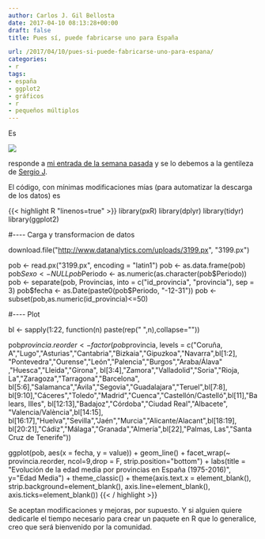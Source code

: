 ```yaml
---
author: Carlos J. Gil Bellosta
date: 2017-04-10 08:13:28+00:00
draft: false
title: Pues sí, puede fabricarse uno para España

url: /2017/04/10/pues-si-puede-fabricarse-uno-para-espana/
categories:
- r
tags:
- españa
- ggplot2
- gráficos
- r
- pequeños múltiplos
---
```


Es

![](/wp-uploads/2017/04/ggplot_spain_format.png)

responde a [mi entrada de la semana pasada](https://www.datanalytics.com/2017/04/07/podria-fabricarse-uno-para-espana/) y se lo debemos a la gentileza de [Sergio J](https://twitter.com/sergiojsj).

El código, con mínimas modificaciones mías (para automatizar la descarga de los datos) es

{{< highlight R "linenos=true" >}}
library(pxR)
library(dplyr)
library(tidyr)
library(ggplot2)

#---- Carga y transformacion de datos

download.file("http://www.datanalytics.com/uploads/3199.px", "3199.px")

pob <- read.px("3199.px", encoding = "latin1")
pob <- as.data.frame(pob)
pob$Sexo <- NULL
pob$Periodo <- as.numeric(as.character(pob$Periodo))
pob <- separate(pob, Provincias, into = c("id_provincia", "provincia"), sep = 3)
pob$fecha <- as.Date(paste0(pob$Periodo, "-12-31"))
pob <- subset(pob,as.numeric(id_provincia)<=50)

#---- Plot

bl <- sapply(1:22, function(n) paste(rep(" ",n),collapse=""))

pob$provincia.reorder <- factor(
    pob$provincia,
    levels = c("Coruña, A","Lugo","Asturias","Cantabria","Bizkaia","Gipuzkoa","Navarra",bl[1:2],
  "Pontevedra","Ourense","León","Palencia","Burgos","Araba/Álava" ,"Huesca","Lleida","Girona",
  bl[3:4],"Zamora","Valladolid","Soria","Rioja, La","Zaragoza","Tarragona","Barcelona",
  bl[5:6],"Salamanca","Ávila","Segovia","Guadalajara","Teruel",bl[7:8],
  bl[9:10],"Cáceres","Toledo","Madrid","Cuenca","Castellón/Castelló",bl[11],"Balears, Illes",
  bl[12:13],"Badajoz","Córdoba","Ciudad Real","Albacete", "Valencia/València",bl[14:15],
  bl[16:17],"Huelva","Sevilla","Jaén","Murcia","Alicante/Alacant",bl[18:19],
  bl[20:21],"Cádiz","Málaga","Granada","Almería",bl[22],"Palmas, Las","Santa Cruz de Tenerife"))

ggplot(pob, aes(x = fecha, y = value)) +
  geom_line() + facet_wrap(~ provincia.reorder,
    ncol=9,drop = F, strip.position="bottom") +
  labs(title = "Evolución de la edad media por provincias en España (1975-2016)", y="Edad Media") +
  theme_classic() +
  theme(axis.text.x = element_blank(),
        strip.background=element_blank(),
        axis.line=element_blank(),
        axis.ticks=element_blank())
{{< / highlight >}}

Se aceptan modificaciones y mejoras, por supuesto. Y si alguien quiere dedicarle el tiempo necesario para crear un paquete en R que lo generalice, creo que será bienvenido por la comunidad.
